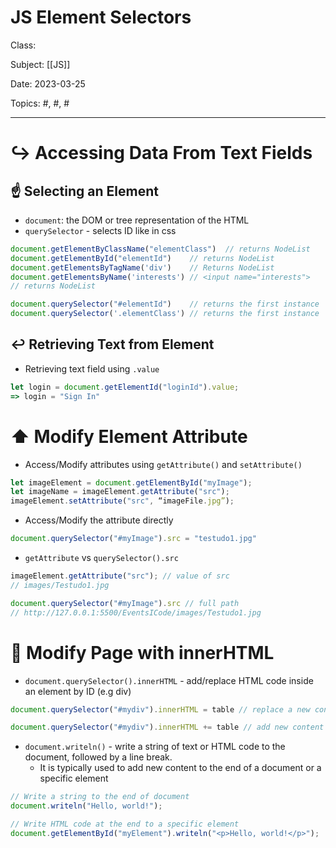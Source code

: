 # JS Element Selectors
Class: <a href=""> </a>

Subject: [[JS]]

Date: 2023-03-25

Topics: #, #, # 

---

# ↪ Accessing Data From Text Fields
## ☝ Selecting an Element
- `document`: the DOM or tree representation of the HTML
- `querySelector` - selects ID like in css
```js
document.getElementByClassName("elementClass")  // returns NodeList
document.getElementById("elementId")    // returns NodeList
document.getElementsByTagName('div')    // Returns NodeList
document.getElementsByName('interests') // <input name="interests">
// returns NodeList

document.querySelector("#elementId")    // returns the first instance
document.querySelector('.elementClass') // returns the first instance
```

## ↩ Retrieving Text from Element
- Retrieving text field using `.value`
```js
let login = document.getElementId("loginId").value;
=> login = "Sign In"
```


# ⬆️ Modify Element Attribute
- Access/Modify attributes using `getAttribute()` and `setAttribute()`
```js
let imageElement = document.getElementById("myImage");
let imageName = imageElement.getAttribute("src");
imageElement.setAttribute("src", “imageFile.jpg”);
```

- Access/Modify the attribute directly
```js
document.querySelector("#myImage").src = "testudo1.jpg"
```

- `getAttribute` vs `querySelector().src`
```js
imageElement.getAttribute("src"); // value of src
// images/Testudo1.jpg

document.querySelector("#myImage").src // full path
// http://127.0.0.1:5500/EventsICode/images/Testudo1.jpg
```


# 📑 Modify Page with innerHTML
- `document.querySelector().innerHTML` - add/replace HTML code inside an element by ID (e.g div)
```js
document.querySelector("#mydiv").innerHTML = table // replace a new content to the element

document.querySelector("#mydiv").innerHTML += table // add new content to the element
```

- `document.writeln()` - write a string of text or HTML code to the document, followed by a line break.
	- It is typically used to add new content to the end of a document or a specific element
```js
// Write a string to the end of document
document.writeln("Hello, world!");

// Write HTML code at the end to a specific element
document.getElementById("myElement").writeln("<p>Hello, world!</p>");

```

